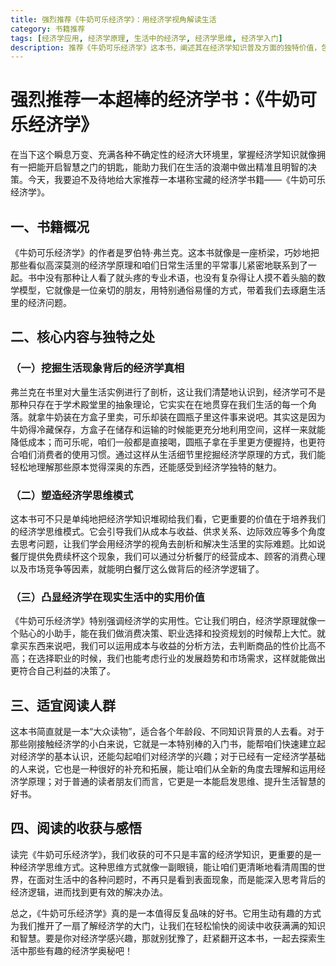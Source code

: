 ```yaml
---
title: 强烈推荐《牛奶可乐经济学》：用经济学视角解读生活
category: 书籍推荐
tags: [经济学应用, 经济学原理, 生活中的经济学, 经济学思维, 经济学入门]
description: 推荐《牛奶可乐经济学》这本书，阐述其在经济学知识普及方面的独特价值，包括以通俗方式结合生活实例讲解经济学原理、培养经济学思维模式、体现经济学实用性等，适合多种人群阅读。
---
```


# 强烈推荐一本超棒的经济学书：《牛奶可乐经济学》

在当下这个瞬息万变、充满各种不确定性的经济大环境里，掌握经济学知识就像拥有一把能开启智慧之门的钥匙，能助力我们在生活的浪潮中做出精准且明智的决策。今天，我要迫不及待地给大家推荐一本堪称宝藏的经济学书籍——《牛奶可乐经济学》。

## 一、书籍概况
《牛奶可乐经济学》的作者是罗伯特·弗兰克。这本书就像是一座桥梁，巧妙地把那些看似高深莫测的经济学原理和咱们日常生活里的平常事儿紧密地联系到了一起。书中没有那种让人看了就头疼的专业术语，也没有复杂得让人摸不着头脑的数学模型，它就像是一位亲切的朋友，用特别通俗易懂的方式，带着我们去琢磨生活里的经济问题。

## 二、核心内容与独特之处

### （一）挖掘生活现象背后的经济学真相
弗兰克在书里对大量生活实例进行了剖析，这让我们清楚地认识到，经济学可不是那种只存在于学术殿堂里的抽象理论，它实实在在地贯穿在我们生活的每一个角落。就拿牛奶装在方盒子里卖，可乐却装在圆瓶子里这件事来说吧。其实这是因为牛奶得冷藏保存，方盒子在储存和运输的时候能更充分地利用空间，这样一来就能降低成本；而可乐呢，咱们一般都是直接喝，圆瓶子拿在手里更方便握持，也更符合咱们消费者的使用习惯。通过这样从生活细节里挖掘经济学原理的方式，我们能轻松地理解那些原本觉得深奥的东西，还能感受到经济学独特的魅力。

### （二）塑造经济学思维模式
这本书可不只是单纯地把经济学知识堆砌给我们看，它更重要的价值在于培养我们的经济学思维模式。它会引导我们从成本与收益、供求关系、边际效应等多个角度去思考问题，让我们学会用经济学的视角去剖析和解决生活里的实际难题。比如说餐厅提供免费续杯这个现象，我们可以通过分析餐厅的经营成本、顾客的消费心理以及市场竞争等因素，就能明白餐厅这么做背后的经济学逻辑了。

### （三）凸显经济学在现实生活中的实用价值
《牛奶可乐经济学》特别强调经济学的实用性。它让我们明白，经济学原理就像一个贴心的小助手，能在我们做消费决策、职业选择和投资规划的时候帮上大忙。就拿买东西来说吧，我们可以运用成本与收益的分析方法，去判断商品的性价比高不高；在选择职业的时候，我们也能考虑行业的发展趋势和市场需求，这样就能做出更符合自己利益的决策了。

## 三、适宜阅读人群
这本书简直就是一本“大众读物”，适合各个年龄段、不同知识背景的人去看。对于那些刚接触经济学的小白来说，它就是一本特别棒的入门书，能帮咱们快速建立起对经济学的基本认识，还能勾起咱们对经济学的兴趣；对于已经有一定经济学基础的人来说，它也是一种很好的补充和拓展，能让咱们从全新的角度去理解和运用经济学原理；对于普通的读者朋友们而言，它更是一本能启发思维、提升生活智慧的好书。

## 四、阅读的收获与感悟
读完《牛奶可乐经济学》，我们收获的可不只是丰富的经济学知识，更重要的是一种经济学思维方式。这种思维方式就像一副眼镜，能让咱们更清晰地看清周围的世界，在面对生活中的各种问题时，不再只是看到表面现象，而是能深入思考背后的经济逻辑，进而找到更有效的解决办法。

总之，《牛奶可乐经济学》真的是一本值得反复品味的好书。它用生动有趣的方式为我们推开了一扇了解经济学的大门，让我们在轻松愉快的阅读中收获满满的知识和智慧。要是你对经济学感兴趣，那就别犹豫了，赶紧翻开这本书，一起去探索生活中那些有趣的经济学奥秘吧！